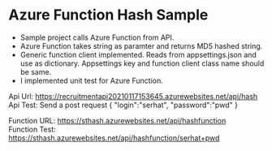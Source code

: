 # Azure Function Hash Sample
- Sample project calls Azure Function from API.
- Azure Function takes string as paramter and returns MD5 hashed string.
- Generic function client implemented. Reads from appsettings.json and use as dictionary. Appsettings key and function client class name should be same.
- I implemented unit test for Azure Function.

Api Url: https://recruitmentapi20210117153645.azurewebsites.net/api/hash  
Api Test: Send a post request { "login":"serhat", "password":"pwd" }

Function URL: https://sthash.azurewebsites.net/api/hashfunction  
Function Test: https://sthash.azurewebsites.net/api/hashfunction/serhat+pwd
